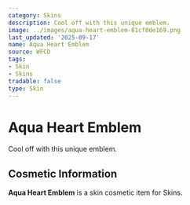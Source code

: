 ```yaml
---
category: Skins
description: Cool off with this unique emblem.
image: ../images/aqua-heart-emblem-81cf0de169.png
last_updated: '2025-09-17'
name: Aqua Heart Emblem
source: WFCD
tags:
- Skin
- Skins
tradable: false
type: Skin
---
```


# Aqua Heart Emblem

Cool off with this unique emblem.

## Cosmetic Information

**Aqua Heart Emblem** is a skin cosmetic item for Skins.

